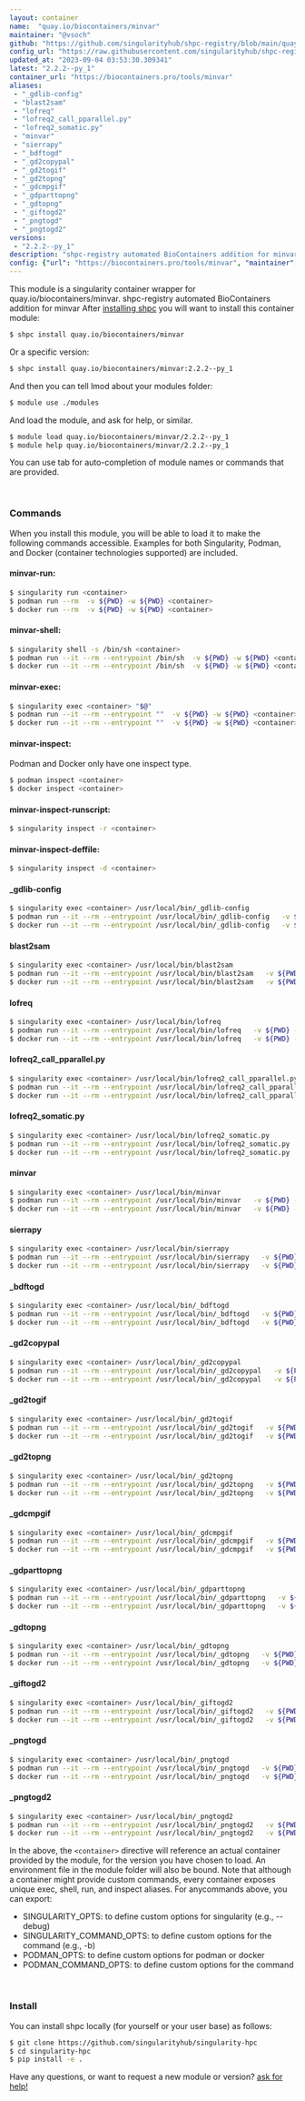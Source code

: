 ```yaml
---
layout: container
name:  "quay.io/biocontainers/minvar"
maintainer: "@vsoch"
github: "https://github.com/singularityhub/shpc-registry/blob/main/quay.io/biocontainers/minvar/container.yaml"
config_url: "https://raw.githubusercontent.com/singularityhub/shpc-registry/main/quay.io/biocontainers/minvar/container.yaml"
updated_at: "2023-09-04 03:53:30.309341"
latest: "2.2.2--py_1"
container_url: "https://biocontainers.pro/tools/minvar"
aliases:
 - "_gdlib-config"
 - "blast2sam"
 - "lofreq"
 - "lofreq2_call_pparallel.py"
 - "lofreq2_somatic.py"
 - "minvar"
 - "sierrapy"
 - "_bdftogd"
 - "_gd2copypal"
 - "_gd2togif"
 - "_gd2topng"
 - "_gdcmpgif"
 - "_gdparttopng"
 - "_gdtopng"
 - "_giftogd2"
 - "_pngtogd"
 - "_pngtogd2"
versions:
 - "2.2.2--py_1"
description: "shpc-registry automated BioContainers addition for minvar"
config: {"url": "https://biocontainers.pro/tools/minvar", "maintainer": "@vsoch", "description": "shpc-registry automated BioContainers addition for minvar", "latest": {"2.2.2--py_1": "sha256:7f4f5a62c61849700a6e8c4cd81964f8ec7c5192cd649b3e905f362218c3e1b9"}, "tags": {"2.2.2--py_1": "sha256:7f4f5a62c61849700a6e8c4cd81964f8ec7c5192cd649b3e905f362218c3e1b9"}, "docker": "quay.io/biocontainers/minvar", "aliases": {"_gdlib-config": "/usr/local/bin/_gdlib-config", "blast2sam": "/usr/local/bin/blast2sam", "lofreq": "/usr/local/bin/lofreq", "lofreq2_call_pparallel.py": "/usr/local/bin/lofreq2_call_pparallel.py", "lofreq2_somatic.py": "/usr/local/bin/lofreq2_somatic.py", "minvar": "/usr/local/bin/minvar", "sierrapy": "/usr/local/bin/sierrapy", "_bdftogd": "/usr/local/bin/_bdftogd", "_gd2copypal": "/usr/local/bin/_gd2copypal", "_gd2togif": "/usr/local/bin/_gd2togif", "_gd2topng": "/usr/local/bin/_gd2topng", "_gdcmpgif": "/usr/local/bin/_gdcmpgif", "_gdparttopng": "/usr/local/bin/_gdparttopng", "_gdtopng": "/usr/local/bin/_gdtopng", "_giftogd2": "/usr/local/bin/_giftogd2", "_pngtogd": "/usr/local/bin/_pngtogd", "_pngtogd2": "/usr/local/bin/_pngtogd2"}}
---
```


This module is a singularity container wrapper for quay.io/biocontainers/minvar.
shpc-registry automated BioContainers addition for minvar
After [installing shpc](#install) you will want to install this container module:


```bash
$ shpc install quay.io/biocontainers/minvar
```

Or a specific version:

```bash
$ shpc install quay.io/biocontainers/minvar:2.2.2--py_1
```

And then you can tell lmod about your modules folder:

```bash
$ module use ./modules
```

And load the module, and ask for help, or similar.

```bash
$ module load quay.io/biocontainers/minvar/2.2.2--py_1
$ module help quay.io/biocontainers/minvar/2.2.2--py_1
```

You can use tab for auto-completion of module names or commands that are provided.

<br>

### Commands

When you install this module, you will be able to load it to make the following commands accessible.
Examples for both Singularity, Podman, and Docker (container technologies supported) are included.

#### minvar-run:

```bash
$ singularity run <container>
$ podman run --rm  -v ${PWD} -w ${PWD} <container>
$ docker run --rm  -v ${PWD} -w ${PWD} <container>
```

#### minvar-shell:

```bash
$ singularity shell -s /bin/sh <container>
$ podman run --it --rm --entrypoint /bin/sh  -v ${PWD} -w ${PWD} <container>
$ docker run --it --rm --entrypoint /bin/sh  -v ${PWD} -w ${PWD} <container>
```

#### minvar-exec:

```bash
$ singularity exec <container> "$@"
$ podman run --it --rm --entrypoint ""  -v ${PWD} -w ${PWD} <container> "$@"
$ docker run --it --rm --entrypoint ""  -v ${PWD} -w ${PWD} <container> "$@"
```

#### minvar-inspect:

Podman and Docker only have one inspect type.

```bash
$ podman inspect <container>
$ docker inspect <container>
```

#### minvar-inspect-runscript:

```bash
$ singularity inspect -r <container>
```

#### minvar-inspect-deffile:

```bash
$ singularity inspect -d <container>
```


#### _gdlib-config

```bash
$ singularity exec <container> /usr/local/bin/_gdlib-config
$ podman run --it --rm --entrypoint /usr/local/bin/_gdlib-config   -v ${PWD} -w ${PWD} <container> -c " $@"
$ docker run --it --rm --entrypoint /usr/local/bin/_gdlib-config   -v ${PWD} -w ${PWD} <container> -c " $@"
```


#### blast2sam

```bash
$ singularity exec <container> /usr/local/bin/blast2sam
$ podman run --it --rm --entrypoint /usr/local/bin/blast2sam   -v ${PWD} -w ${PWD} <container> -c " $@"
$ docker run --it --rm --entrypoint /usr/local/bin/blast2sam   -v ${PWD} -w ${PWD} <container> -c " $@"
```


#### lofreq

```bash
$ singularity exec <container> /usr/local/bin/lofreq
$ podman run --it --rm --entrypoint /usr/local/bin/lofreq   -v ${PWD} -w ${PWD} <container> -c " $@"
$ docker run --it --rm --entrypoint /usr/local/bin/lofreq   -v ${PWD} -w ${PWD} <container> -c " $@"
```


#### lofreq2_call_pparallel.py

```bash
$ singularity exec <container> /usr/local/bin/lofreq2_call_pparallel.py
$ podman run --it --rm --entrypoint /usr/local/bin/lofreq2_call_pparallel.py   -v ${PWD} -w ${PWD} <container> -c " $@"
$ docker run --it --rm --entrypoint /usr/local/bin/lofreq2_call_pparallel.py   -v ${PWD} -w ${PWD} <container> -c " $@"
```


#### lofreq2_somatic.py

```bash
$ singularity exec <container> /usr/local/bin/lofreq2_somatic.py
$ podman run --it --rm --entrypoint /usr/local/bin/lofreq2_somatic.py   -v ${PWD} -w ${PWD} <container> -c " $@"
$ docker run --it --rm --entrypoint /usr/local/bin/lofreq2_somatic.py   -v ${PWD} -w ${PWD} <container> -c " $@"
```


#### minvar

```bash
$ singularity exec <container> /usr/local/bin/minvar
$ podman run --it --rm --entrypoint /usr/local/bin/minvar   -v ${PWD} -w ${PWD} <container> -c " $@"
$ docker run --it --rm --entrypoint /usr/local/bin/minvar   -v ${PWD} -w ${PWD} <container> -c " $@"
```


#### sierrapy

```bash
$ singularity exec <container> /usr/local/bin/sierrapy
$ podman run --it --rm --entrypoint /usr/local/bin/sierrapy   -v ${PWD} -w ${PWD} <container> -c " $@"
$ docker run --it --rm --entrypoint /usr/local/bin/sierrapy   -v ${PWD} -w ${PWD} <container> -c " $@"
```


#### _bdftogd

```bash
$ singularity exec <container> /usr/local/bin/_bdftogd
$ podman run --it --rm --entrypoint /usr/local/bin/_bdftogd   -v ${PWD} -w ${PWD} <container> -c " $@"
$ docker run --it --rm --entrypoint /usr/local/bin/_bdftogd   -v ${PWD} -w ${PWD} <container> -c " $@"
```


#### _gd2copypal

```bash
$ singularity exec <container> /usr/local/bin/_gd2copypal
$ podman run --it --rm --entrypoint /usr/local/bin/_gd2copypal   -v ${PWD} -w ${PWD} <container> -c " $@"
$ docker run --it --rm --entrypoint /usr/local/bin/_gd2copypal   -v ${PWD} -w ${PWD} <container> -c " $@"
```


#### _gd2togif

```bash
$ singularity exec <container> /usr/local/bin/_gd2togif
$ podman run --it --rm --entrypoint /usr/local/bin/_gd2togif   -v ${PWD} -w ${PWD} <container> -c " $@"
$ docker run --it --rm --entrypoint /usr/local/bin/_gd2togif   -v ${PWD} -w ${PWD} <container> -c " $@"
```


#### _gd2topng

```bash
$ singularity exec <container> /usr/local/bin/_gd2topng
$ podman run --it --rm --entrypoint /usr/local/bin/_gd2topng   -v ${PWD} -w ${PWD} <container> -c " $@"
$ docker run --it --rm --entrypoint /usr/local/bin/_gd2topng   -v ${PWD} -w ${PWD} <container> -c " $@"
```


#### _gdcmpgif

```bash
$ singularity exec <container> /usr/local/bin/_gdcmpgif
$ podman run --it --rm --entrypoint /usr/local/bin/_gdcmpgif   -v ${PWD} -w ${PWD} <container> -c " $@"
$ docker run --it --rm --entrypoint /usr/local/bin/_gdcmpgif   -v ${PWD} -w ${PWD} <container> -c " $@"
```


#### _gdparttopng

```bash
$ singularity exec <container> /usr/local/bin/_gdparttopng
$ podman run --it --rm --entrypoint /usr/local/bin/_gdparttopng   -v ${PWD} -w ${PWD} <container> -c " $@"
$ docker run --it --rm --entrypoint /usr/local/bin/_gdparttopng   -v ${PWD} -w ${PWD} <container> -c " $@"
```


#### _gdtopng

```bash
$ singularity exec <container> /usr/local/bin/_gdtopng
$ podman run --it --rm --entrypoint /usr/local/bin/_gdtopng   -v ${PWD} -w ${PWD} <container> -c " $@"
$ docker run --it --rm --entrypoint /usr/local/bin/_gdtopng   -v ${PWD} -w ${PWD} <container> -c " $@"
```


#### _giftogd2

```bash
$ singularity exec <container> /usr/local/bin/_giftogd2
$ podman run --it --rm --entrypoint /usr/local/bin/_giftogd2   -v ${PWD} -w ${PWD} <container> -c " $@"
$ docker run --it --rm --entrypoint /usr/local/bin/_giftogd2   -v ${PWD} -w ${PWD} <container> -c " $@"
```


#### _pngtogd

```bash
$ singularity exec <container> /usr/local/bin/_pngtogd
$ podman run --it --rm --entrypoint /usr/local/bin/_pngtogd   -v ${PWD} -w ${PWD} <container> -c " $@"
$ docker run --it --rm --entrypoint /usr/local/bin/_pngtogd   -v ${PWD} -w ${PWD} <container> -c " $@"
```


#### _pngtogd2

```bash
$ singularity exec <container> /usr/local/bin/_pngtogd2
$ podman run --it --rm --entrypoint /usr/local/bin/_pngtogd2   -v ${PWD} -w ${PWD} <container> -c " $@"
$ docker run --it --rm --entrypoint /usr/local/bin/_pngtogd2   -v ${PWD} -w ${PWD} <container> -c " $@"
```



In the above, the `<container>` directive will reference an actual container provided
by the module, for the version you have chosen to load. An environment file in the
module folder will also be bound. Note that although a container
might provide custom commands, every container exposes unique exec, shell, run, and
inspect aliases. For anycommands above, you can export:

 - SINGULARITY_OPTS: to define custom options for singularity (e.g., --debug)
 - SINGULARITY_COMMAND_OPTS: to define custom options for the command (e.g., -b)
 - PODMAN_OPTS: to define custom options for podman or docker
 - PODMAN_COMMAND_OPTS: to define custom options for the command

<br>

### Install

You can install shpc locally (for yourself or your user base) as follows:

```bash
$ git clone https://github.com/singularityhub/singularity-hpc
$ cd singularity-hpc
$ pip install -e .
```

Have any questions, or want to request a new module or version? [ask for help!](https://github.com/singularityhub/singularity-hpc/issues)